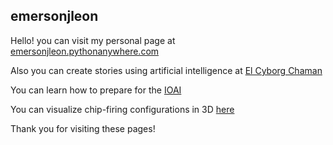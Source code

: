 ## emersonjleon
Hello! you can visit my personal page at [emersonjleon.pythonanywhere.com](https://emersonjleon.pythonanywhere.com)



Also you can create stories using artificial intelligence at [El Cyborg Chaman](https://elcyborgchaman.pythonanywhere.com)

You can learn how to prepare for the  [IOAI](https://ioai-official.org/how-to-prepare/)


[//]: # (Also you can visit my blog... soon)

You can visualize chip-firing configurations in 3D  [here](https://emersonjleon.pythonanywhere.com/chipfiring)

Thank you for visiting these pages!



